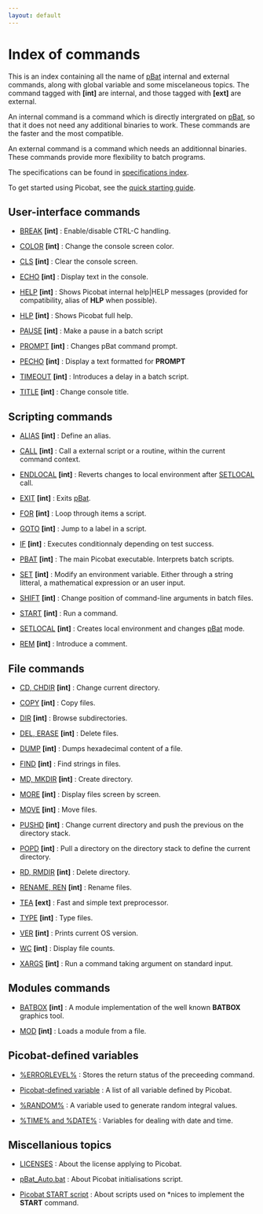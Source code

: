 ```yaml
---
layout: default
---
```

# Index of commands #

This is an index containing all the name of [pBat](pbat) internal and external 
commands, along with global variable and some miscelaneous topics. The command 
tagged with **\[int\]** are internal, and those tagged with **\[ext\]** are 
external.

An internal command is a command which is directly intergrated on 
[pBat](pbat), so that it does not need any additional binaries to work. These 
commands are the faster and the most compatible.

An external command is a command which needs an additionnal binaries. These 
commands provide more flexibility to batch programs.

The specifications can be found in [specifications index](spec/index).

To get started using Picobat, see the [quick starting guide](readme).

## User-interface commands ##

* [BREAK](break) **\[int\]** : Enable/disable CTRL-C handling.

* [COLOR](color) **\[int\]** : Change the console screen color.

* [CLS](cls) **\[int\]** : Clear the console screen.

* [ECHO](echo) **\[int\]** : Display text in the console.

* [HELP](help) **\[int\]** : Shows Picobat internal help\|HELP messages 
  \(provided for compatibility, alias of **HLP** when possible\).

* [HLP](hlp) **\[int\]** : Shows Picobat full help. 

* [PAUSE](pause) **\[int\]** : Make a pause in a batch script

* [PROMPT](prompt) **\[int\]** : Changes pBat command prompt.

* [PECHO](pecho) **\[int\]** : Display a text formatted for **PROMPT**

* [TIMEOUT](timeout) **\[int\]** : Introduces a delay in a batch script.

* [TITLE](title) **\[int\]** : Change console title.

## Scripting commands ##

* [ALIAS](alias) **\[int\]** : Define an alias.

* [CALL](call) **\[int\]** : Call a external script or a routine, within the 
  current command context.

* [ENDLOCAL](endlocal) **\[int\]** : Reverts changes to local environment 
  after [SETLOCAL](setlocal) call.

* [EXIT](exit) **\[int\]** : Exits [pBat](pbat). 

* [FOR](for) **\[int\]** : Loop through items a script.

* [GOTO](goto) **\[int\]** : Jump to a label in a script.

* [IF](if) **\[int\]** : Executes conditionnaly depending on test success.

* [PBAT](pbat) **\[int\]** : The main Picobat executable. Interprets batch 
  scripts.

* [SET](set) **\[int\]** : Modify an environment variable. Either through a 
  string litteral, a mathematical expression or an user input.

* [SHIFT](shift) **\[int\]** : Change position of command-line arguments in 
  batch files.

* [START](start) **\[int\]** : Run a command.

* [SETLOCAL](setlocal) **\[int\]** : Creates local environment and changes 
  [pBat](pbat) mode.

* [REM](rem) **\[int\]** : Introduce a comment.

## File commands ##

* [CD, CHDIR](cd) **\[int\]** : Change current directory.

* [COPY](copy) **\[int\]** : Copy files.

* [DIR](dir) **\[int\]** : Browse subdirectories.

* [DEL, ERASE](del) **\[int\]** : Delete files.

* [DUMP](dump) **\[int\]** : Dumps hexadecimal content of a file.

* [FIND](find) **\[int\]** : Find strings in files.

* [MD, MKDIR](md) **\[int\]** : Create directory.

* [MORE](more) **\[int\]** : Display files screen by screen.

* [MOVE](move) **\[int\]** : Move files.

* [PUSHD](pushd) **\[int\]** : Change current directory and push the previous 
  on the directory stack.

* [POPD](popd) **\[int\]** : Pull a directory on the directory stack to define 
  the current directory.

* [RD, RMDIR](rd) **\[int\]** : Delete directory.

* [RENAME, REN](ren) **\[int\]** : Rename files.

* [TEA](tea) **\[ext\]** : Fast and simple text preprocessor.

* [TYPE](type) **\[int\]** : Type files.

* [VER](type) **\[int\]** : Prints current OS version.

* [WC](wc) **\[int\]** : Display file counts.

* [XARGS](xargs) **\[int\]** : Run a command taking argument on standard 
  input. 

## Modules commands ##

* [BATBOX](batbox) **\[int\]** : A module implementation of the well known 
  **BATBOX** graphics tool.

* [MOD](mod) **\[int\]** : Loads a module from a file.

## Picobat-defined variables ##

* [%ERRORLEVEL%](errorlevel) : Stores the return status of the preceeding 
  command.

* [Picobat-defined variable](pbatvar) : A list of all variable defined by 
  Picobat.

* [%RANDOM%](random) : A variable used to generate random integral values.

* [%TIME% and %DATE%](time) : Variables for dealing with date and time.

## Miscellanious topics ##

* [LICENSES](license) : About the license applying to Picobat.

* [pBat\_Auto.bat](pbatauto) : About Picobat initialisations script.

* [Picobat START script](pbatstartscript) : About scripts used on \*nices to 
  implement the **START** command. 

